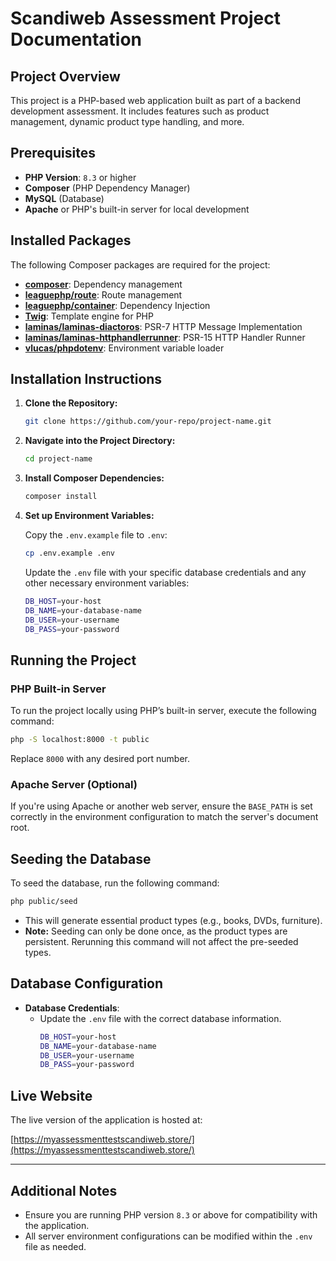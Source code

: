 # **Scandiweb Assessment Project Documentation**

## **Project Overview**

This project is a PHP-based web application built as part of a backend development assessment. It includes features such as product management, dynamic product type handling, and more.

## **Prerequisites**

- **PHP Version**: `8.3` or higher
- **Composer** (PHP Dependency Manager)
- **MySQL** (Database)
- **Apache** or PHP's built-in server for local development

## **Installed Packages**

The following Composer packages are required for the project:

- **[composer](https://getcomposer.org/)**: Dependency management
- **[leaguephp/route](https://route.thephpleague.com/)**: Route management
- **[leaguephp/container](https://container.thephpleague.com/)**: Dependency Injection
- **[Twig](https://twig.symfony.com/)**: Template engine for PHP
- **[laminas/laminas-diactoros](https://docs.laminas.dev/laminas-diactoros/)**: PSR-7 HTTP Message Implementation
- **[laminas/laminas-httphandlerrunner](https://docs.laminas.dev/laminas-httphandlerrunner/)**: PSR-15 HTTP Handler Runner
- **[vlucas/phpdotenv](https://github.com/vlucas/phpdotenv)**: Environment variable loader

## **Installation Instructions**

1. **Clone the Repository:**
   ```bash
   git clone https://github.com/your-repo/project-name.git
   ```

2. **Navigate into the Project Directory:**
   ```bash
   cd project-name
   ```

3. **Install Composer Dependencies:**
   ```bash
   composer install
   ```

4. **Set up Environment Variables:**

   Copy the `.env.example` file to `.env`:
   ```bash
   cp .env.example .env
   ```

   Update the `.env` file with your specific database credentials and any other necessary environment variables:
   ```bash
   DB_HOST=your-host
   DB_NAME=your-database-name
   DB_USER=your-username
   DB_PASS=your-password
   ```

## **Running the Project**

### **PHP Built-in Server**

To run the project locally using PHP’s built-in server, execute the following command:
   ```bash
   php -S localhost:8000 -t public
   ```

   Replace `8000` with any desired port number.

### **Apache Server (Optional)**

If you're using Apache or another web server, ensure the `BASE_PATH` is set correctly in the environment configuration to match the server's document root.

## **Seeding the Database**

To seed the database, run the following command:
   ```bash
   php public/seed
   ```

- This will generate essential product types (e.g., books, DVDs, furniture).
- **Note:** Seeding can only be done once, as the product types are persistent. Rerunning this command will not affect the pre-seeded types.

## **Database Configuration**

- **Database Credentials**:
  - Update the `.env` file with the correct database information.
    ```bash
    DB_HOST=your-host
    DB_NAME=your-database-name
    DB_USER=your-username
    DB_PASS=your-password
    ```

## **Live Website**

The live version of the application is hosted at:

[https://myassessmenttestscandiweb.store/](https://myassessmenttestscandiweb.store/)

---

## **Additional Notes**

- Ensure you are running PHP version `8.3` or above for compatibility with the application.
- All server environment configurations can be modified within the `.env` file as needed.
